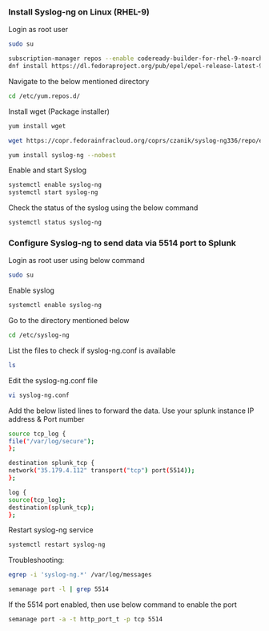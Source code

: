 ### Install Syslog-ng on Linux (RHEL-9)
Login as root user
```bash
sudo su
```

```bash
subscription-manager repos --enable codeready-builder-for-rhel-9-noarch-rpms
dnf install https://dl.fedoraproject.org/pub/epel/epel-release-latest-9.noarch.rpm
```
Navigate to the below mentioned directory

```bash
cd /etc/yum.repos.d/
```

Install wget (Package installer)

```bash
yum install wget
```


```bash
wget https://copr.fedorainfracloud.org/coprs/czanik/syslog-ng336/repo/epel-8/czanik-syslog-ng41-epel-8.repo
```
```bash
yum install syslog-ng --nobest
```

Enable and start Syslog

```bash
systemctl enable syslog-ng
systemctl start syslog-ng
```
Check the status of the syslog using the below command

```bash
systemctl status syslog-ng
```


### Configure Syslog-ng to send data via 5514 port to Splunk

Login as root user using below command

```bash
sudo su
```
 

Enable syslog 

```bash
systemctl enable syslog-ng
```


Go to the directory mentioned below

```bash
cd /etc/syslog-ng
```

List the files to check if syslog-ng.conf is available

```bash
ls
```

Edit the syslog-ng.conf file

```bash
vi syslog-ng.conf
```

Add the below listed lines to forward the data.
Use your splunk instance IP address & Port number

```bash
source tcp_log {
file("/var/log/secure");
};

destination splunk_tcp {
network("35.179.4.112" transport("tcp") port(5514));
};

log {
source(tcp_log);
destination(splunk_tcp);
};
```
Restart syslog-ng service

```bash
systemctl restart syslog-ng
```

Troubleshooting:

```bash
egrep -i 'syslog-ng.*' /var/log/messages
```
```bash
semanage port -l | grep 5514
```

If the 5514 port enabled, then use below command to enable the port

```bash
semanage port -a -t http_port_t -p tcp 5514
```
